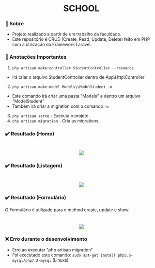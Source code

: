 <h1 align="center">
    SCHOOL
</h1>

### :page_with_curl: Sobre
- Projeto realizado a partir de um trabalho da faculdade.
- Este repositório é CRUD (Create, Read, Update, Delete) feito em PHP com a utilização do Framework Laravel.

### :page_facing_up: Anotações Importantes
1. `php artisan make:controller StudentController --resource`
- Irá criar o arquivo StudentController dentro de App\Http\Controller
2. `php artisan make:model Models\\ModelStudent -m `
- Este comando irá criar uma pasta "Models" e dentro um arquivo "ModelStudent" 
- Também irá criar a migration com o comando `-m`
3. `php artisan serve` - Executa o projeto
4. `php artisan migration` - Cria as migrations

### :heavy_check_mark: Resultado (Home)
<h1 align="center">
    <img src="https://user-images.githubusercontent.com/51726945/77269194-eb75ba00-6c86-11ea-847e-a1a35e413643.png">
</h1>

### :heavy_check_mark: Resultado (Listagem)
<h1 align="center">
    <img src="https://user-images.githubusercontent.com/51726945/77269458-ae5df780-6c87-11ea-8b77-abbd1b13cf89.png">
</h1>

### :heavy_check_mark: Resultado (Formulário)
<p> O Formulário é utilizado para o method create, update e show.</p>
<h1 align="center">
    <img src="https://user-images.githubusercontent.com/51726945/77269533-e5340d80-6c87-11ea-9d94-9a5cc56b00c9.png">
</h1>

### :x: Erro durante o desenvolvimento
- Erro ao executar "php artisan migration"
- Foi executado este comando: `sudo apt-get install php5.6-mysql/php7.2-mysql` (Linuxs)


